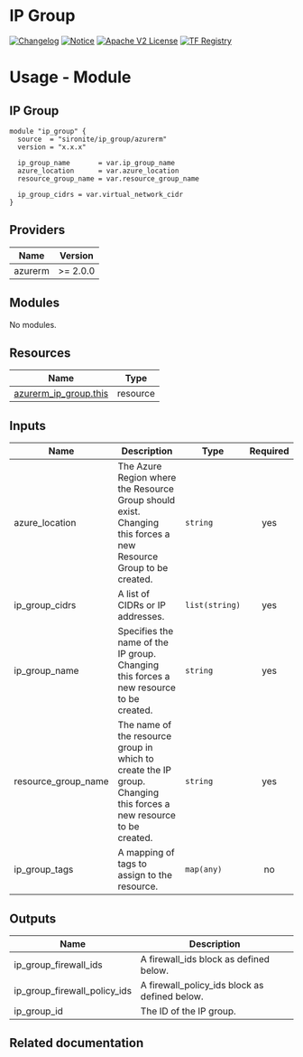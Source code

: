 <!-- BEGIN_TF_DOCS -->
 # IP Group
[![Changelog](https://img.shields.io/badge/changelog-release-green.svg)](https://github.com/sironite/terraform-azurerm-ip_group/releases) [![Notice](https://img.shields.io/badge/notice-copyright-yellow.svg)](NOTICE) [![Apache V2 License](https://img.shields.io/badge/license-Apache%20V2-orange.svg)](LICENSE) [![TF Registry](https://img.shields.io/badge/terraform-registry-blue.svg)](https://registry.terraform.io/providers/hashicorp/azurerm/latest/docs/resources/ip_group)

# Usage - Module

## IP Group
```hcl
module "ip_group" {
  source  = "sironite/ip_group/azurerm"
  version = "x.x.x"

  ip_group_name       = var.ip_group_name
  azure_location      = var.azure_location
  resource_group_name = var.resource_group_name

  ip_group_cidrs = var.virtual_network_cidr
}
```

## Providers

| Name | Version |
|------|---------|
| azurerm | >= 2.0.0 |

## Modules

No modules.

## Resources

| Name | Type |
|------|------|
| [azurerm_ip_group.this](https://registry.terraform.io/providers/hashicorp/azurerm/latest/docs/resources/ip_group) | resource |

## Inputs

| Name | Description | Type | Required |
|------|-------------|------|:--------:|
| azure\_location | The Azure Region where the Resource Group should exist. Changing this forces a new Resource Group to be created. | `string` | yes |
| ip\_group\_cidrs | A list of CIDRs or IP addresses. | `list(string)` | yes |
| ip\_group\_name | Specifies the name of the IP group. Changing this forces a new resource to be created. | `string` | yes |
| resource\_group\_name | The name of the resource group in which to create the IP group. Changing this forces a new resource to be created. | `string` | yes |
| ip\_group\_tags | A mapping of tags to assign to the resource. | `map(any)` | no |

## Outputs

| Name | Description |
|------|-------------|
| ip\_group\_firewall\_ids | A firewall\_ids block as defined below. |
| ip\_group\_firewall\_policy\_ids | A firewall\_policy\_ids block as defined below. |
| ip\_group\_id | The ID of the IP group. |

## Related documentation
<!-- END_TF_DOCS -->